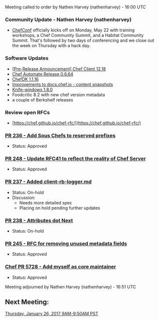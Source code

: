 Meeting called to order by Nathen Harvey (nathenharvey) -  16:00 UTC

### Community Update - Nathen Harvey (nathenharvey)

* [ChefConf](https://chefconf.chef.io/2017/) officially kicks off on Monday, May 22 with training workshops, a Chef Community Summit, and a Habitat Community Summit.  That's followed by two days of conferencing and we close out the week on Thursday with a hack day.

### Software Updates

* [[Pre-Release Announcement] Chef Client 12.18](https://discourse.chef.io/t/pre-release-announcement-chef-client-12-18/10254)
* [Chef Automate Release 0.6.64](https://discourse.chef.io/t/chef-automate-release-0-6-64/10077)
* [ChefDK 1.1.16](https://discourse.chef.io/t/chefdk-1-1-16-released/10087)
* [Improvements to docs.chef.io - content snapshots](https://discourse.chef.io/t/improvements-to-docs-chef-io-content-snapshots/10105)
* [Knife-windows 1.8.0](https://discourse.chef.io/t/knife-windows-1-8-0-released/10109)
* Foodcritic 8.2 with new chef version metadata
* a couple of Berkshelf releases

### Review open RFCs

* [https://chef.github.io/chef-rfc/](https://chef.github.io/chef-rfc/)

### [PR 236 - Add Sous Chefs to reserved prefixes](https://github.com/chef/chef-rfc/pull/236)
* Status:  Approved

### [PR 248 - Update RFC41 to reflect the reality of Chef Server](https://github.com/chef/chef-rfc/pull/248)
* Status:  Approved

### [PR 237 - Added client-rb-logger.md](https://github.com/chef/chef-rfc/pull/237/)
* Status:  On-hold
* Discussion:
  * Needs more detailed spec
  * Placing on hold pending further updates

### [PR 238 - Attributes dot Next](https://github.com/chef/chef-rfc/pull/238)
* Status:  On-hold

### [PR 245 - RFC for removing unused metadata fields](https://github.com/chef/chef-rfc/pull/245)
* Status:  Approved

### [Chef PR 5728 - Add myself as core maintainer](https://github.com/chef/chef/pull/5728)
* Status:  Approved

Meeting adjourned by Nathen Harvey (nathenharvey) -  16:51 UTC

## Next Meeting:

[Thursday, January 26, 2017 9AM-9:50AM PST](http://everytimezone.com/#2017-1-26,300,cn3)